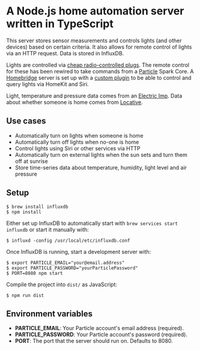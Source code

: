 # A Node.js home automation server written in TypeScript

This server stores sensor measurements and controls lights (and other devices) based on certain criteria.
It also allows for remote control of lights via an HTTP request. Data is stored in InfluxDB.

Lights are controlled via [cheap radio-controlled plugs](http://www.clasohlson.com/fi/Kaukokytkinsarja-3-kpl-Nexa-PE-3/36-4602).
The remote control for these has been rewired to take commands from a [Particle](https://www.particle.io/products/hardware/photon-wifi-dev-kit)
Spark Core. A [Homebridge](https://github.com/nfarina/homebridge) server is set up with a [custom plugin](homebridge-lights/)
to be able to control and query lights via HomeKit and Siri.

Light, temperature and pressure data comes from an [Electric Imp](https://www.sparkfun.com/products/11395).
Data about whether someone is home comes from [Locative](https://www.locative.io/).

## Use cases

- Automatically turn on lights when someone is home
- Automatically turn off lights when no-one is home
- Control lights using Siri or other services via HTTP
- Automatically turn on external lights when the sun sets and turn them off at sunrise
- Store time-series data about temperature, humidity, light level and air pressure

## Setup

```shell
$ brew install influxdb
$ npm install
```

Either set up InfluxDB to automatically start with `brew services start influxdb` or start it manually with:

```shell
$ influxd -config /usr/local/etc/influxdb.conf
```

Once InfluxDB is running, start a development server with:

```shell
$ export PARTICLE_EMAIL="your@email.address"
$ export PARTICLE_PASSWORD="yourParticlePassword"
$ PORT=8080 npm start
```

Compile the project into `dist/` as JavaScript:

```shell
$ npm run dist
```

## Environment variables

- **PARTICLE_EMAIL**: Your Particle account's email address (required).
- **PARTICLE_PASSWORD**: Your Particle account's password (required).
- **PORT**: The port that the server should run on. Defaults to 8080.
